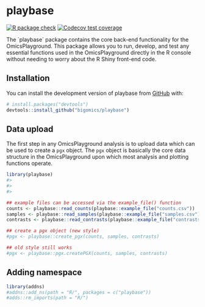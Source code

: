 
<!-- README.md is generated from README.Rmd. Please edit that file -->

# playbase

<!-- badges: start -->

[![R package
check](https://github.com/bigomics/playbase/actions/workflows/r.yml/badge.svg)](https://github.com/bigomics/playbase/actions/workflows/r.yml)
[![Codecov test
coverage](https://codecov.io/gh/bigomics/playbase/branch/master/graph/badge.svg)](https://app.codecov.io/gh/bigomics/playbase?branch=master)

<!-- badges: end -->

The \`playbase´ package contains the core back-end functionality for the
OmicsPlayground. This package allows you to run, develop, and test any
essential functions used in the OmicsPlayground directly in the R
console without needing to worry about the R Shiny front-end code.

## Installation

You can install the development version of playbase from
[GitHub](https://github.com/) with:

``` r
# install.packages("devtools")
devtools::install_github("bigomics/playbase")
```

## Data upload

The first step in any OmicsPlayground analysis is to upload data which
can be used to create a `pgx` object. The `pgx` object is basically the
core data structure in the OmicsPlayground upon which most analysis and
plotting functions operate.

``` r
library(playbase)
#> 
#> 
#> 

## example files can be accessed via the example_file() function
counts <- playbase::read_counts(playbase::example_file("counts.csv"))
samples <- playbase::read_samples(playbase::example_file("samples.csv"))
contrasts <- playbase::read_contrasts(playbase::example_file("contrasts.csv"))

## create a pgx object (new style)
#pgx <- playbase::create_pgx(counts, samples, contrasts)

## old style still works
#pgx <- playbase::pgx.createPGX(counts, samples, contrasts)
```

## Adding namespace

``` r
library(addns)
#addns::add_ns(path = "R/", packages = c("playbase"))
#adds::rm_imports(path = "R/")
```
